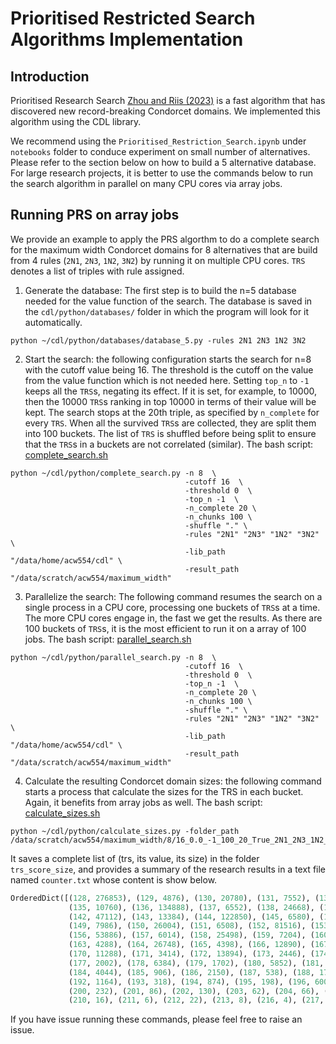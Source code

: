 # Prioritised Restricted Search Algorithms Implementation

## Introduction
Prioritised Research Search [Zhou and Riis (2023)](https://arxiv.org/pdf/2303.06524.pdf) is a fast algorithm that has discovered new record-breaking 
Condorcet domains. We implemented this algorithm using the CDL library.

We recommend using the `Prioritised_Restriction_Search.ipynb` under `notebooks` folder to 
conduce experiment on small number of alternatives. Please refer to the section below on 
how to build a 5 alternative database. For large research projects, it is better to use the commands below to run the search algorithm
in parallel on many CPU cores via array jobs. 


## Running PRS on array jobs
We provide an example to apply the PRS algorthm to do a complete search for the maximum 
width Condorcet domains for 8 alternatives that are build from 4 rules (`2N1`, `2N3`, `1N2`, `3N2`) by 
running it on multiple CPU cores. `TRS` denotes a list of triples with rule assigned. 

1. Generate the database: The first step is to build the n=5 database needed for the value 
function of the search. The database is saved in the `cdl/python/databases/` folder
in which the program will look for it automatically. 
```console
python ~/cdl/python/databases/database_5.py -rules 2N1 2N3 1N2 3N2
```

2. Start the search: the following configuration starts the search for n=8 with the cutoff value
being 16. The threshold is the cutoff on the value from the value function which is not needed here.
Setting `top_n` to `-1` keeps all the `TRS`s, negating its effect. If it is set, for example, to 10000, then 
the 10000 `TRS`s ranking in top 10000 in terms of their value will be kept. The search stops at the 20th triple, as specified by `n_complete` for every `TRS`. When all the survived `TRS`s are collected, they are split them into 100 buckets. The list of `TRS` 
is shuffled before being split to ensure that the `TRS`s in a buckets are not correlated (similar). The bash script: [complete_search.sh](https://github.com/sagebei/cdl/blob/main/hpc/maximum_width/complete_search.sh)
```console
python ~/cdl/python/complete_search.py -n 8  \
                                       -cutoff 16  \
                                       -threshold 0  \
                                       -top_n -1  \
                                       -n_complete 20 \
                                       -n_chunks 100 \
                                       -shuffle "." \
                                       -rules "2N1" "2N3" "1N2" "3N2" \
                                       -lib_path "/data/home/acw554/cdl" \
                                       -result_path "/data/scratch/acw554/maximum_width"
```

3. Parallelize the search: The following command resumes the search on a single process in a CPU core, processing one buckets
of `TRS`s at a time. The more CPU cores engage in, the fast we get the results. As there are 100 buckets of `TRS`s, 
it is the most efficient to run it on a array of 100 jobs. The bash script: [parallel_search.sh](https://github.com/sagebei/cdl/blob/main/hpc/maximum_width/parallel_search.sh)
```console
python ~/cdl/python/parallel_search.py -n 8  \
                                       -cutoff 16  \
                                       -threshold 0  \
                                       -top_n -1  \
                                       -n_complete 20 \
                                       -n_chunks 100 \
                                       -shuffle "." \
                                       -rules "2N1" "2N3" "1N2" "3N2" \
                                       -lib_path "/data/home/acw554/cdl" \
                                       -result_path "/data/scratch/acw554/maximum_width"
```

4. Calculate the resulting Condorcet domain sizes: the following command starts a process that
calculate the sizes for the TRS in each bucket. Again, it benefits from array jobs as well.
The bash script:  [calculate_sizes.sh](https://github.com/sagebei/cdl/blob/main/hpc/maximum_width/calculate_sizes.sh)
```console
python ~/cdl/python/calculate_sizes.py -folder_path /data/scratch/acw554/maximum_width/8/16_0.0_-1_100_20_True_2N1_2N3_1N2_3N2
```
It saves a complete list of (trs, its value, its size) in the folder `trs_score_size`, and provides a summary of the research results
in a text file named `counter.txt` whose content is show below. 

```python
OrderedDict([(128, 276853), (129, 4876), (130, 20780), (131, 7552), (132, 58970), (133, 4120), (134, 34284), 
             (135, 10760), (136, 134888), (137, 6552), (138, 24668), (139, 6984), (140, 91926), (141, 7400), 
             (142, 47112), (143, 13384), (144, 122850), (145, 6580), (146, 30248), (147, 7000), (148, 58442), 
             (149, 7986), (150, 26004), (151, 6508), (152, 81516), (153, 7422), (154, 25606), (155, 6908), 
             (156, 53886), (157, 6014), (158, 25498), (159, 7204), (160, 38600), (161, 4500), (162, 18376), 
             (163, 4288), (164, 26748), (165, 4398), (166, 12890), (167, 3728), (168, 23790), (169, 3476), 
             (170, 11288), (171, 3414), (172, 13894), (173, 2446), (174, 6972), (175, 2000), (176, 8974), 
             (177, 2002), (178, 6384), (179, 1702), (180, 5852), (181, 1444), (182, 2902), (183, 1272), 
             (184, 4044), (185, 906), (186, 2150), (187, 538), (188, 1750), (189, 618), (190, 1116), (191, 360), 
             (192, 1164), (193, 318), (194, 874), (195, 198), (196, 600), (197, 218), (198, 268), (199, 68), 
             (200, 232), (201, 86), (202, 130), (203, 62), (204, 66), (205, 24), (206, 74), (208, 24), (209, 28), 
             (210, 16), (211, 6), (212, 22), (213, 8), (216, 4), (217, 2), (218, 4), (222, 2)])
```


If you have issue running these commands, please feel free to raise an issue. 
